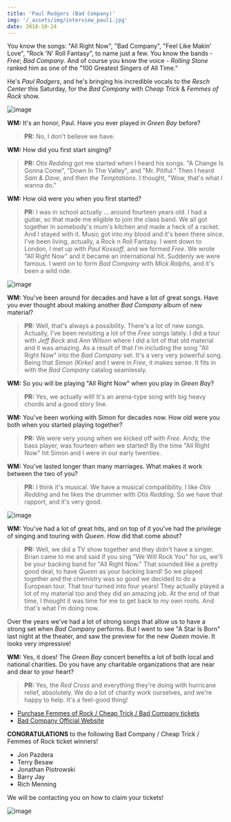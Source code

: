 ```yaml
---
title: 'Paul Rodgers (Bad Company)'
img: '/_assets/img/interview_paul1.jpg'
date: 2018-10-24
---
```


You know the songs: "All Right Now", "Bad Company", "Feel Like Makin' Love", "Rock 'N' Roll Fantasy", to name just a few. You know the bands - *Free*; *Bad Company*. And of course you know the voice - *Rolling Stone* ranked him as one of the "100 Greatest Singers of All Time."

He's *Paul Rodgers*, and he's bringing his incredible vocals to the *Resch Center* this Saturday, for the *Bad Company* with *Cheap Trick* & *Femmes of Rock* show.

![image](/_assets/img/interview_paul2.jpg)

**WM:**
It's an honor, Paul. Have you ever played in *Green Bay* before?

> **PR:** No, I don't believe we have.

**WM:**
How did you first start singing?

> **PR:** *Otis Redding* got me started when I heard his songs. "A Change Is Gonna Come", "Down In The Valley", and "Mr. Pitiful." Then I heard *Sam & Dave*, and then *the Temptations*. I thought, "Wow, that's what I wanna do."

**WM:**
How old were you when you first started?

> **PR:** I was in school actually ... around fourteen years old. I had a guitar, so that made me eligible to join the class band. We all got together in somebody's mum's kitchen and made a heck of a racket. And I stayed with it. Music got into my blood and it's been there since. I've been living, actually, a Rock n Roll Fantasy. I went down to London, I met up with *Paul Kossoff*, and we formed *Free*. We wrote "All Right Now" and it became an international hit. Suddenly we were famous. I went on to form *Bad Company* with *Mick Ralphs*, and it's been a wild ride.

![image](/_assets/img/interview_paul3.jpg)

**WM:**
You've been around for decades and have a lot of great songs. Have you ever thought about making another *Bad Company* album of new material?

> **PR:** Well, that's always a possibility. There's a lot of new songs. Actually, I've been revisiting a lot of the *Free* songs lately. I did a tour with *Jeff Beck* and *Ann Wilson* where I did a lot of that old material and it was amazing. As a result of that I'm including the song "All Right Now" into the *Bad Company* set. It's a very very powerful song. Being that *Simon (Kirke)* and I were in *Free*, it makes sense. It fits in with the *Bad Company* catalog seamlessly. 

**WM:**
So you will be playing "All Right Now" when you play in *Green Bay*?

> **PR:** Yes, we actually will! It's an arena-type song with big heavy chords and a good story line. 

**WM:**
You've been working with Simon for decades now. How old were you both when you started playing together?

> **PR:** We were very young when we kicked off with *Free*. Andy, the bass player, was fourteen when we started! By the time "All Right Now" hit Simon and I were in our early twenties.

**WM:**
You've lasted longer than many marriages. What makes it work between the two of you?

> **PR:** I think it's musical. We have a musical compatibility. I like *Otis Redding* and he likes the drummer with *Otis Redding*. So we have that rapport, and it's very good. 

![image](/_assets/img/interview_paul4.jpg)

**WM:** You've had a lot of great hits, and on top of it you've had the privilege of singing and touring with *Queen*. How did that come about?

> **PR:** Well, we did a TV show together and they didn't have a singer. Brian came to me and said if you sing "We Will Rock You" for us, we'll be your backing band for "All Right Now." That sounded like a pretty good deal, to have *Queen* as your backing band! So we played together and the chemistry was so good we decided to do a European tour. That tour turned into four years! They actually played a lot of my material too and they did an amazing job. At the end of that time, I thought it was time for me to get back to my own roots. And that's what I'm doing now. 

Over the years we've had a lot of strong songs that allow us to have a strong set when *Bad Company* performs. But I went to see "A Star Is Born" last night at the theater, and saw the preview for the new *Queen* movie. It looks very impressive! 

**WM:**
Yes, it does! The *Green Bay* concert benefits a lot of both local and national charities. Do you have any charitable organizations that are near and dear to your heart?

> **PR:** Yes, the *Red Cross* and everything they're doing with hurricane relief, absolutely. We do a lot of charity work ourselves, and we're happy to help. It's a feel-good thing!

* [Purchase Femmes of Rock / Cheap Trick / Bad Company tickets](https://ev3.evenue.net/cgi-bin/ncommerce3/SEGetEventInfo?ticketCode=GS%3APMI%3ARC18%3ABC1027%3A&linkID=pmi&_ga=2.24874872.390719034.1536689239-510396394.1536689239)
* [Bad Company Official Website](https://badcompany.com/)

**CONGRATULATIONS**
to the following Bad Company / Cheap Trick / Femmes of Rock ticket winners!

- Jon Pazdera
- Terry Besaw
- Jonathan Piotrowski
- Barry Jay
- Rich Menning

We will be contacting you on how to claim your tickets! 

![image](/_assets/img/interview_paul5.jpg)